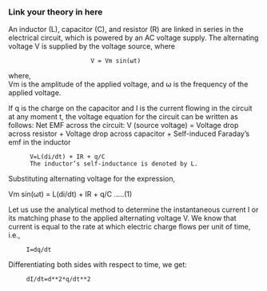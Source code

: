 ### Link your theory in here
An inductor (L), capacitor (C), and resistor (R) are linked in series in the electrical
circuit, which is powered by an AC voltage supply. The alternating voltage V is
supplied by the voltage source, where

                           V = Vm sin(ωt)
where,        
        Vm is the amplitude of the applied voltage, and
        ω  is the frequency of the applied voltage.                  

If q is the charge on the capacitor and I is the current flowing in the circuit at any
moment t, the voltage equation for the circuit can be written as follows:
Net EMF across the circuit: V (source voltage) = Voltage drop across resistor +
Voltage drop across capacitor + Self-induced Faraday’s emf in the inductor

          V=L(di/dt) + IR + q/C
          The inductor’s self-inductance is denoted by L.

Substituting alternating voltage for the expression,

Vm sin(ωt) = L(di/dt) + IR + q/C          …..(1) 

Let us use the analytical method to determine the instantaneous current I or its
matching phase to the applied alternating voltage V. We know that current is
equal to the rate at which electric charge flows per unit of time, i.e.,
         
         I=dq/dt

Differentiating both sides with respect to time, we get:
        
         dI/dt=d**2*q/dt**2
         
